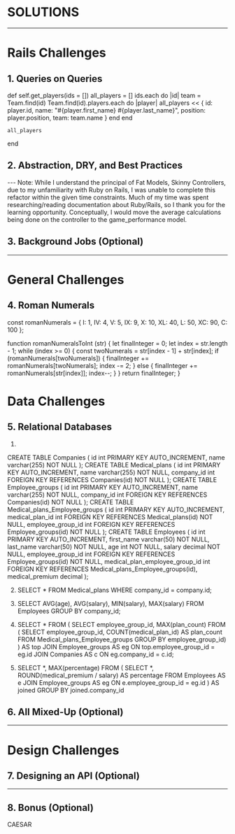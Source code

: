 # SOLUTIONS

---

# Rails Challenges

## 1. Queries on Queries

  def self.get_players(ids = [])
    all_players = []
    ids.each do |id|
      team = Team.find(id)
      Team.find(id).players.each do |player|
        all_players << {
          id: player.id,
          name: "#{player.first_name} #{player.last_name}",
          position: player.position,
          team: team.name
        }
      end
    end

    all_players
  end


## 2. Abstraction, DRY, and Best Practices

--- Note: While I understand the principal of Fat Models, Skinny Controllers, due to my unfamiliarity with Ruby on Rails, I was unable to complete this refactor within the given time constraints. Much of my time was spent researching/reading documentation about Ruby/Rails, so I thank you for the learning opportunity.
Conceptually, I would move the average calculations being done on the controller to the game_performance model.

## 3. Background Jobs (Optional)

---

# General Challenges

## 4. Roman Numerals

const romanNumerals = {
  I: 1,
  IV: 4,
  V: 5,
  IX: 9,
  X: 10,
  XL: 40,
  L: 50,
  XC: 90,
  C: 100
};

function romanNumeralsToInt (str) {
  let finalInteger = 0;
  let index = str.length - 1;
  while (index >= 0) {
    const twoNumerals = str[index - 1] + str[index];
    if (romanNumerals[twoNumerals]) {
      finalInteger += romanNumerals[twoNumerals];
      index -= 2;
    }
    else {
      finalInteger += romanNumerals[str[index]];
      index--;
    }
  }
  return finalInteger;
}


# Data Challenges

## 5. Relational Databases
1.
  CREATE TABLE Companies (
    id int PRIMARY KEY AUTO_INCREMENT,
    name varchar(255) NOT NULL
  );
  CREATE TABLE Medical_plans (
    id int PRIMARY KEY AUTO_INCREMENT,
    name varchar(255) NOT NULL,
    company_id int FOREIGN KEY REFERENCES Companies(id) NOT NULL
  );
  CREATE TABLE Employee_groups (
    id int PRIMARY KEY AUTO_INCREMENT,
    name varchar(255) NOT NULL,
    company_id int FOREIGN KEY REFERENCES Companies(id) NOT NULL
  );
  CREATE TABLE Medical_plans_Employee_groups (
    id int PRIMARY KEY AUTO_INCREMENT,
    medical_plan_id int FOREIGN KEY REFERENCES Medical_plans(id) NOT NULL,
    employee_group_id int FOREIGN KEY REFERENCES Employee_groups(id) NOT NULL
  );
  CREATE TABLE Employees (
    id int PRIMARY KEY AUTO_INCREMENT,
    first_name varchar(50) NOT NULL,
    last_name varchar(50) NOT NULL,
    age int NOT NULL,
    salary decimal NOT NULL,
    employee_group_id int FOREIGN KEY REFERENCES Employee_groups(id) NOT NULL,
    medical_plan_employee_group_id int FOREIGN KEY REFERENCES Medical_plans_Employee_groups(id),
    medical_premium decimal
  );

2. SELECT * FROM Medical_plans WHERE company_id = company.id;

3. SELECT AVG(age), AVG(salary), MIN(salary), MAX(salary)
    FROM Employees
    GROUP BY company_id;

4. SELECT *
    FROM (
      SELECT employee_group_id, MAX(plan_count)
      FROM (
        SELECT employee_group_id, COUNT(medical_plan_id) AS plan_count
        FROM Medical_plans_Employee_groups
        GROUP BY employee_group_id)
     ) AS top
  JOIN Employee_groups AS eg ON top.employee_group_id = eg.id
  JOIN Companies AS c ON eg.company_id = c.id;

5. SELECT *, MAX(percentage)
    FROM (
      SELECT *, ROUND(medical_premium / salary) AS percentage
      FROM Employees AS e
      JOIN Employee_groups AS eg ON e.employee_group_id = eg.id
    ) AS joined
    GROUP BY joined.company_id

## 6. All Mixed-Up (Optional)

---

# Design Challenges

## 7.  Designing an API (Optional)

---

## 8. Bonus (Optional)
CAESAR
